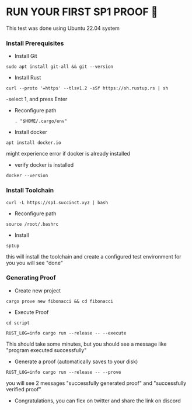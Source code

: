 # RUN YOUR FIRST SP1 PROOF 🔲
This test was done using Ubuntu 22.04 system

### Install Prerequisites
- Install Git

  
```
sudo apt install git-all && git --version
```


- Install Rust

```
curl --proto '=https' --tlsv1.2 -sSf https://sh.rustup.rs | sh
```

-select 1, and press Enter 


- Reconfigure path
  

  ``
. "$HOME/.cargo/env"
  ``

- Install docker


```
apt install docker.io

```


might experience error if docker is already installed

- verify docker is installed

```
docker --version
```

### Install Toolchain

```
curl -L https://sp1.succinct.xyz | bash
```

- Reconfigure path

```
source /root/.bashrc
```

- Install

```
sp1up
```

this will install the toolchain and create a configured test environment for you
you will see "done"



### Generating Proof


- Create new project

```
cargo prove new fibonacci && cd fibonacci
```


- Execute Proof

```
cd script
```


```
RUST_LOG=info cargo run --release -- --execute
```


This should take some minutes, but you should see a message like "program executed successfully"



- Generate a proof (automatically saves to your disk)

```
RUST_LOG=info cargo run --release -- --prove
```


you will see 2 messages "successfully generated proof" and "successfully verified proof"




- Congratulations, you can flex on twitter and share the link on discord



